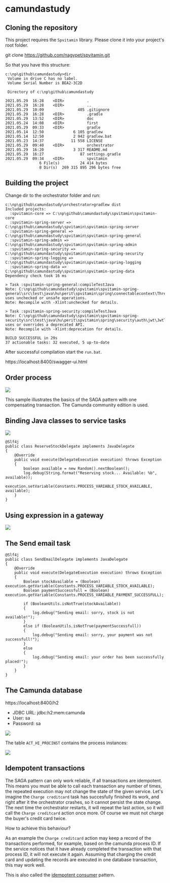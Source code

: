 # camundastudy

## Cloning the repository

This project requires the `Spvitamin` library. Please clone it into your project's root folder.

git clone https://github.com/nagypet/spvitamin.git

So that you have this structure:
```
c:\np\github\camundastudy>dir
 Volume in drive C has no label.
 Volume Serial Number is BEA2-3C2D

 Directory of c:\np\github\camundastudy

2021.05.29  16:28    <DIR>          .
2021.05.29  16:28    <DIR>          ..
2021.05.29  10:09               405 .gitignore
2021.05.29  16:28    <DIR>          .gradle
2021.05.29  13:52    <DIR>          doc
2021.05.24  14:08    <DIR>          first
2021.05.29  09:33    <DIR>          gradle
2021.05.14  12:50             6 105 gradlew
2021.05.14  12:50             2 942 gradlew.bat
2021.05.23  14:37            11 558 LICENSE
2021.05.29  09:40    <DIR>          orchestrator
2021.05.29  16:20             3 317 README.md
2021.05.29  16:27                87 settings.gradle
2021.05.29  09:34    <DIR>          spvitamin
               6 File(s)         24 414 bytes
               8 Dir(s)  269 315 895 296 bytes free
```

## Building the project

Change dir to the orchestrator folder and run:

```
c:\np\github\camundastudy\orchestrator>gradlew dist
Included projects:
  :spvitamin-core => C:\np\github\camundastudy\spvitamin\spvitamin-core
  :spvitamin-spring-server => C:\np\github\camundastudy\spvitamin\spvitamin-spring-server
  :spvitamin-spring-general => C:\np\github\camundastudy\spvitamin\spvitamin-spring-general
  :spvitamin-spring-admin => C:\np\github\camundastudy\spvitamin\spvitamin-spring-admin
  :spvitamin-spring-security => C:\np\github\camundastudy\spvitamin\spvitamin-spring-security
  :spvitamin-spring-logging => C:\np\github\camundastudy\spvitamin\spvitamin-spring-logging
  :spvitamin-spring-data => C:\np\github\camundastudy\spvitamin\spvitamin-spring-data
Dependency check took 16 ms

> Task :spvitamin-spring-general:compileTestJava
Note: C:\np\github\camundastudy\spvitamin\spvitamin-spring-general\src\test\java\hu\perit\spvitamin\spring\connectablecontext\ThreadSpecificContextHolder.java uses unchecked or unsafe operations.
Note: Recompile with -Xlint:unchecked for details.

> Task :spvitamin-spring-security:compileTestJava
Note: C:\np\github\camundastudy\spvitamin\spvitamin-spring-security\src\test\java\hu\perit\spvitamin\spring\security\auth\jwt\JwtTokenProviderTest.java uses or overrides a deprecated API.
Note: Recompile with -Xlint:deprecation for details.

BUILD SUCCESSFUL in 29s
37 actionable tasks: 32 executed, 5 up-to-date
```

After successful compilation start the `run.bat`. 

https://localhost:8400/swagger-ui.html

## Order process

![](https://github.com/nagypet/camundastudy/blob/main/doc/pics/order-process.jpg)

This sample illustrates the basics of the SAGA pattern with one compensating transaction. The Camunda community edition is used. 

## Binding Java classes to service tasks

![](https://github.com/nagypet/camundastudy/blob/main/doc/pics/reserve-stock-camunda.jpg)

```
@Slf4j
public class ReserveStockDelegate implements JavaDelegate
{
    @Override
    public void execute(DelegateExecution execution) throws Exception
    {
        boolean available = new Random().nextBoolean();
        log.debug(String.format("Reserving stock... Available: %b", available));
        execution.setVariable(Constants.PROCESS_VARIABLE_STOCK_AVAILABLE, available);
    }
}
```

## Using expression in a gateway

![](https://github.com/nagypet/camundastudy/blob/main/doc/pics/is-stock-available-yes.jpg)

## The Send email task
```
@Slf4j
public class SendEmailDelegate implements JavaDelegate
{
    @Override
    public void execute(DelegateExecution execution) throws Exception
    {
        Boolean stockAvailable = (Boolean) execution.getVariable(Constants.PROCESS_VARIABLE_STOCK_AVAILABLE);
        Boolean paymentSuccessfull = (Boolean) execution.getVariable(Constants.PROCESS_VARIABLE_PAYMENT_SUCCESSFULL);

        if (BooleanUtils.isNotTrue(stockAvailable))
        {
            log.debug("Sending email: sorry, stock is not available!");
        }
        else if (BooleanUtils.isNotTrue(paymentSuccessfull))
        {
            log.debug("Sending email: sorry, your payment was not successfull!");
        }
        else
        {
            log.debug("Sending email: your order has been successfully placed!");
        }
    }
}
```

## The Camunda database

https://localhost:8400/h2

- JDBC URL: jdbc:h2:mem:camunda
- User: sa
- Password: sa

![](https://github.com/nagypet/camundastudy/blob/main/doc/pics/h2-access.jpg)

The table `ACT_HI_PROCINST` contains the process instances:

![](https://github.com/nagypet/camundastudy/blob/main/doc/pics/h2-db.jpg)

## Idempotent transactions

The SAGA pattern can only work reliable, if all transactions are idempotent. This means you must be able to call each transaction any number of times, the repeated execution may not change the state of the given service. Let's imagine the `Charge creditcard` task has succesfully finished its work, and right after it the orchestrator crashes, so it cannot persist the state change. The next time the orchestrator restarts, it will repeat the last action, so it will call the `Charge creditcard` action once more. Of course we must not charge the buyer's credit card twice. 

How to achieve this behaviour?

As an example the `Charge creditcard` action may keep a record of the transactions performed, for example, based on the camunda process ID. If the service notices that it have already completed the transaction with that process ID, it will not execute it again. Assuming that charging the credit card and updating the records are executed in one database transaction, this may work well.

This is also called the [idempotent consumer](https://microservices.io/patterns/communication-style/idempotent-consumer.html) pattern.


